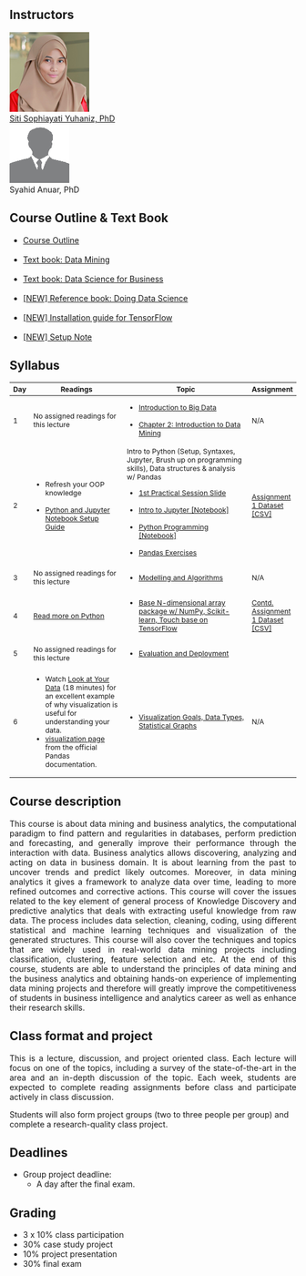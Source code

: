 ## Instructors
<div class="instructor">
  <a href="http://ais.utm.my/sophia">
  <div class="instructorphoto"><img src="sitisophiayatiyuhaniz.jpg"></div>
  <div>Siti Sophiayati Yuhaniz, PhD</div>
  </a>
</div>

<div class="instructor">
  <div class="instructorphoto"><img src="noImg.png"></div>
  <div>Syahid Anuar, PhD</div>
</div>

<!--
## Teaching Assistant
<div class="instructor">
  <a href="http://alirezasamar.com">
  <div class="instructorphoto"><img src="alirezasamar.jpg"></div>
  <div>Alireza Samar</div>
  </a>
</div>
-->

<!--
## Lectures
 **Time**: 9am to 5pm 
-->

<!--
**Location**: Professional Training Room 2, Level 3, Menara Razak, UTM KL
-->

<!--
## Office hours
Alireza: 3-4 PM on Mondays & Fridays at UTM MLDS, Block PA3 (Old AIS Building).
-->

## Course Outline & Text Book
<ul><li><a href="https://drive.google.com/open?id=0ByCqHmF4VJXidE5WVTJHcktKTWs">Course Outline</a></li><br/><li><a href="https://drive.google.com/open?id=0ByCqHmF4VJXiOHVyc1dHT1ZGYWc">Text book: Data Mining</a></li><br/><li><a href="https://drive.google.com/open?id=0ByCqHmF4VJXiQXVQOEx3RDRnNFk">Text book: Data Science for Business</a></li><br/><li><a href="https://drive.google.com/file/d/0ByCqHmF4VJXiV05VRWRuQ2RIOUk/view?usp=sharing">[NEW] Reference book: Doing Data Science</a></li><br/><li><a href="https://www.tensorflow.org/install/install_windows">[NEW] Installation guide for TensorFlow</a></li><br/><li><a href="https://drive.google.com/file/d/0ByCqHmF4VJXiZUtIYWN2Zi01Ym8/view?usp=sharing">[NEW] Setup Note</a></li></ul>

## Syllabus

<table style="table-layout: fixed; font-size: 88%;">
  <thead>
    <tr>
      <th style="width: 5%;">Day</th>
      <!--<th style="width: 20%;">Instructor</th>-->
      <th style="width: 35%;">Readings</th>
      <th style="width: 50%;">Topic</th>
      <th style="width: 10%;">Assignment</th>
    </tr>
  </thead>
  <tbody>
    <tr>
      <td>1</td>
      <!--<td>Siti Sophiayati Yuhaniz</td>-->
      <td>No assigned readings for this lecture</td>
      <td><ul><li><a href="https://drive.google.com/file/d/0ByCqHmF4VJXiM3pjT3RKc3E1YjQ/view?usp=sharing">Introduction to Big Data</a></li><br/><li><a href="https://drive.google.com/file/d/0ByCqHmF4VJXiWVp4Rm9sQXoxM1E/view?usp=sharing">Chapter 2: Introduction to Data Mining</a></li></ul></td>
      <td>N/A</td>
    </tr>
    <tr>
      <td>2</td>
      <!--<td>Alireza Samar</td>-->
      <td><ul><li>Refresh your OOP knowledge</li><br/><li><a href="https://drive.google.com/file/d/0ByCqHmF4VJXicExfREtlaHZsSzA/view?usp=sharing">Python and Jupyter Notebook Setup Guide</a></li></ul></td>
      <td>Intro to Python (Setup, Syntaxes, Jupyter, Brush up on programming skills), Data structures & analysis w/ Pandas<br/><ul><li><a href="https://drive.google.com/open?id=0ByCqHmF4VJXic0xQVTBILVFxX28">1st Practical Session Slide</a></li><br/><li><a href="http://nbviewer.jupyter.org/github/utm-data-mining/Pandas-Exercises/blob/master/Running%20Code.ipynb">Intro to Jupyter [Notebook]</a></li><br/><li><a href="http://nbviewer.jupyter.org/github/alirezasmr/Data-Science-with-Python/blob/master/Chapter-2-Introduction-to-Python-Programming.ipynb">Python Programming [Notebook]</a></li><br/><li><a href="https://github.com/utm-data-mining/Pandas-Exercises">Pandas Exercises</a></li></ul></td>
      <td><a href="https://drive.google.com/open?id=0ByCqHmF4VJXiTkRzeE1yVjZvVEk">Assignment 1 Dataset [CSV]</a></td>
    </tr>
    <tr>
      <td>3</td>
      <!--<td>Siti Sophiayati Yuhaniz</td>-->
      <td>No assigned readings for this lecture</td>
      <td><ul><li><a href="https://drive.google.com/file/d/0ByCqHmF4VJXiUUNsV2xmODNzVE0/view?usp=sharing">Modelling and Algorithms</a></li></ul></td>
      <td>N/A</td>
    </tr>
    <tr>
      <td>4</td>
      <!--<td>Alireza Samar</td>-->
      <td><a href="http://www.scipy-lectures.org/intro/language/python_language.html">Read more on Python</a></td>
      <td><ul><li><a href="https://github.com/utm-data-mining/ml-exercises">Base N-dimensional array package w/ NumPy, Scikit-learn, Touch base on TensorFlow</a></li></ul></td>
      <td><a href="https://drive.google.com/open?id=0ByCqHmF4VJXiTkRzeE1yVjZvVEk">Contd. Assignment 1 Dataset [CSV]</a></td>
    </tr>
    <tr>
      <td>5</td>
      <!--<td>Siti Sophiayati Yuhaniz</td>-->
      <td>No assigned readings for this lecture</td>
      <td><ul><li><a href="https://drive.google.com/file/d/0ByCqHmF4VJXidGRMOXVZM2gwbE0/view?usp=sharing">Evaluation and Deployment</a></li></ul></td>
      <td></td>
    </tr>
    <tr>
      <td>6</td>
      <!--<td>Alireza Samar</td>-->
      <td><ul><li>Watch <a href="https://www.youtube.com/watch?v=coNDCIMH8bk">Look at Your Data</a> (18 minutes) for an excellent example of why visualization is useful for understanding your data.</li><li><a href="http://pandas.pydata.org/pandas-docs/stable/visualization.html">visualization page</a> from the official Pandas documentation.</li></ul></td>
      <td><ul><li><a href="https://drive.google.com/file/d/0ByCqHmF4VJXiNERfTzBvVGsxcms/view?usp=sharing">Visualization Goals, Data Types, Statistical Graphs</a></li></ul></td>
      <td>N/A</td>
    </tr>
  </tbody>
</table>

## Course description
<div style="text-align: justify; text-justify: inter-word;">
This course is about data mining and business analytics, the computational paradigm to find pattern and regularities in databases, perform prediction and forecasting, and generally improve their performance through the interaction with data. Business analytics allows discovering, analyzing and acting on data in business domain. It is about learning from the past to uncover trends and predict likely outcomes. Moreover, in data mining analytics it gives a framework to analyze data over time, leading to more refined outcomes and corrective actions. This course will cover the issues related to the key element of general process of Knowledge Discovery and predictive analytics that deals with extracting useful knowledge from raw data. The process includes data selection, cleaning, coding, using different statistical and machine learning techniques and visualization of the generated structures. This course will also cover the techniques and topics that are widely used in real-world data mining projects including classification, clustering, feature selection and etc.  At the end of this course, students are able to understand the principles of data mining and the business analytics and obtaining hands-on experience of implementing data mining projects and therefore will greatly improve the competitiveness of students in business intelligence and analytics career as well as enhance their research skills.
</div>

## Class format and project
<div style="text-align: justify; text-justify: inter-word;">
This is a lecture, discussion, and project oriented class. Each lecture will focus on one of the topics, including a survey of the state-of-the-art in the area and an in-depth discussion of the topic. Each week, students are expected to complete reading assignments before class and participate actively in class discussion.
</div>

Students will also form project groups (two to three people per group) and complete a research-quality class project.


## Deadlines
* Group project deadline:
  * A day after the final exam.

## Grading
* 3 x 10% class participation
* 30% case study project
* 10% project presentation
* 30% final exam

<!--
## Additional Notes
* Feel free to contact <a href="mailto:salireza5@live.utm.my">Alireza</a> in case you had any question or you need any special arrangement.
-->
